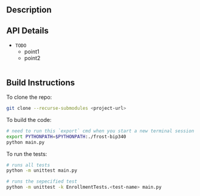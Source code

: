 Description
---

API Details
---
- `TODO`
   - point1
   - point2
```python
```

Build Instructions
---
To clone the repo:
```bash
git clone --recurse-submodules <project-url>
```

To build the code:
```bash
# need to run this `export` cmd when you start a new terminal session
export PYTHONPATH=$PYTHONPATH:./frost-bip340
python main.py
```
To run the tests:
```bash
# runs all tests
python -m unittest main.py

# runs the sepecified test
python -m unittest -k EnrollmentTests.<test-name> main.py
```